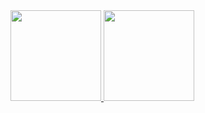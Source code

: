 <div>
  <a href="https://github.com/MrBrodinha">
  <img height="145em" src="https://github-readme-stats.vercel.app/api?username=MrBrodinha&show_icons=true&theme=github_dark&include_all_commits=true&count_private=true&hide_rank=false"/>
  <img height="145em" src="https://github-readme-stats.vercel.app/api/top-langs/?username=MrBrodinha&layout=compact&theme=github_dark&hide_title=true"/>
</div>
